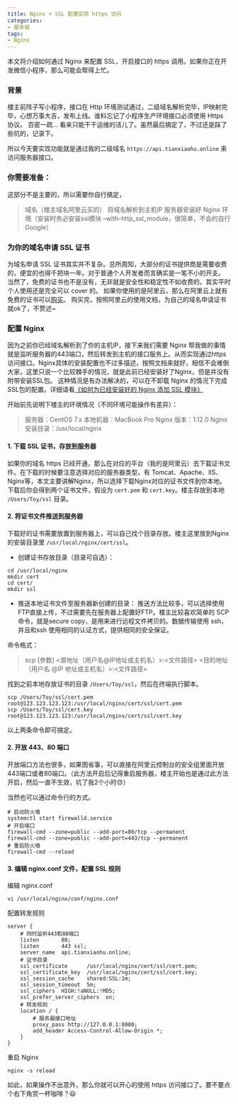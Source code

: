 ```yaml
---
title: Nginx + SSL 配置实现 https 访问
categories:
- 服务端
tags:
- Nginx
---
```


本文将介绍如何通过 Nginx 来配置 SSL，开启接口的 https 调用。如果你正在开发微信小程序，那么可能会帮得上忙。
<!--more-->
### 背景
楼主前阵子写小程序，接口在 Http 环境测试通过，二级域名解析完毕，IP映射完毕，心想万事大吉，发布上线。谁料忘记了小程序生产环境接口必须使用 Https 协议。
百密一疏... 看来只能干干运维的活儿了。虽然最后搞定了，不过还是踩了些坑的，记录下。

所以今天要实现功能就是通过我的二级域名 `https://api.tianxiaohu.online` 来访问服务器接口。

### 你需要准备：
这部分不是主要的，所以需要你自行搞定，
> 域名（楼主域名阿里云买的）
> 将域名解析到主机IP
> 服务器安装好 Nginx 环境（安装时务必安装ssl模块 –with-http_ssl_module，很简单，不会的自行Google）

### 为你的域名申请 SSL 证书
为域名申请 SSL 证书其实并不复杂。总所周知，大部分的证书提供商是需要收费的，便宜的也得千把块一年。对于普通个人开发者而言确实是一笔不小的开支。
当然了，免费的证书也不是没有，无非就是安全性和稳定性不如收费的。其实平时个人使用还是完全可以 cover 的。
如果你使用的是阿里云，那么在阿里云上就有免费的证书可以[购买](https://common-buy.aliyun.com/?spm=5176.2020520163.c1583915649459.d1583915649459_0.d94056a7EtHbw3.d94056a7EtHbw3&commodityCode=cas#/buy)。
购买完，按照阿里云的使用文档，为自己的域名申请证书就ok了，不赘述~

### 配置 Nginx
因为之前你已经域名解析到了你的主机IP，接下来我们需要 Nginx 帮我做的事情就是监听服务器的443端口，然后转发到主机的接口服务上。从而实现通过https访问接口。Nginx具体的安装配置也不过多描述，按照文档来就好，相信不会难倒大家，这里只说一个比较棘手的情况，就是此前已经安装好了Nginx，但是并没有附带安装SSL包。
这种情况是有办法解决的，可以在不卸载 Nginx 的情况下完成SSL包的配置。详细请看[《如何为已经安装好的 Nginx 添加 SSL 模块》]()

开始前先说明下楼主的环境情况（不同环境可能操作有差异）：
> 服务器：CentOS 7.x
> 本地机器：MacBook Pro
> Nginx 版本：1.12.0
> Nginx 安装目录：/usr/local/nginx

#### 1. 下载 SSL 证书，存放到服务器
如果你的域名 https 已经开通，那么在对应的平台（我的是阿里云）去下载证书文件。在下载的时候要注意选择对应的服务器类型。有 Tomcat、Apache、IIS、Nginx等，本文主要讲解Nginx，所以选择下载Nginx对应的证书文件到你本地。
下载后你会得到两个证书文件，假设为 `cert.pem` 和 `cert.key`。楼主存放到本地 `/Users/Toy/ssl` 目录。

#### 2. 将证书文件推送到服务器
下载好的证书需要放置到服务器上，可以自己找个目录存放。楼主这里放到Nginx的安装目录里 `/usr/local/nginx/cert/ssl`。

* 创建证书存放目录（目录可自选）：
```shell script
cd /usr/local/nginx
mkdir cert
cd cert/
mkdir ssl
```

* 推送本地证书文件至服务器新创建的目录：
推送方法比较多，可以选择使用FTP直接上传，不过需要先在服务器上配置好FTP。楼主比较喜欢简单的 SCP 命令，就是secure copy，是用来进行远程文件拷贝的。数据传输使用 ssh，并且和ssh 使用相同的认证方式，提供相同的安全保证。 

命令格式：
>scp \[参数\] <源地址（用户名@IP地址或主机名）>:<文件路径> <目的地址（用户名 @IP 地址或主机名）>:<文件路径> 

找到之前本地存放证书的目录 `/Users/Toy/ssl`，然后在终端执行脚本。

```shell script
scp /Users/Toy/ssl/cert.pem root@123.123.123.123:/usr/local/nginx/cert/ssl/cert.pem
scp /Users/Toy/ssl/cert.key root@123.123.123.123:/usr/local/nginx/cert/ssl/cert.key
```

以上两条命令即可搞定。

#### 2. 开放 443、80 端口
开放端口方法也很多，如果图省事，可以直接在阿里云控制台的安全组里面开放443端口或者80端口。（此方法开启后记得重启服务器，楼主开始也是通过此方法开启，然后一直不生效，坑了我2个小时😓）

当然也可以通过命令行的方式。
```shell script
# 启动防火墙
systemctl start firewalld.service
# 开启端口
firewall-cmd --zone=public --add-port=80/tcp --permanent
firewall-cmd --zone=public --add-port=443/tcp --permanent
# 重启防火墙
firewall-cmd --reload
```

#### 3. 编辑 nginx.conf 文件，配置 SSL 规则
编辑 nginx.conf
```shell script
vi /usr/local/nginx/conf/nginx.conf
```

配置转发规则
```shell script
server {
    # 同时监听443和80端口
    listen       80;
    listen       443 ssl;
    server_name  api.tianxiaohu.online;
    # 证书目录
    ssl_certificate      /usr/local/nginx/cert/ssl/cert.pem;
    ssl_certificate_key  /usr/local/nginx/cert/ssl/cert.key;
    ssl_session_cache    shared:SSL:1m;
    ssl_session_timeout  5m;
    ssl_ciphers  HIGH:!aNULL:!MD5;
    ssl_prefer_server_ciphers  on;
    # 转发规则
    location / {
        # 服务器接口地址
        proxy_pass http://127.0.0.1:8080; 
        add_header Access-Control-Allow-Origin *;
    }
}
```
重启 Nginx
```shell script
nginx -s reload
```

如此，如果操作不出意外，那么你就可以开心的使用 https 访问接口了。要不要点个右下角赏一杯咖啡？😃


